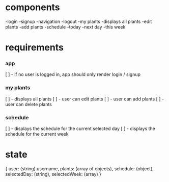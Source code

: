 # components
-login
-signup
-navigation
    -logout
    -my plants
        -displays all plants
        -edit plants
        -add plants
    -schedule
        -today
        -next day
        -this week

# requirements
### app
[ ] - if no user is logged in, app should only render login / signup

### my plants
[ ] - displays all plants
[ ] - user can edit plants
[ ] - user can add plants
[ ] - user can delete plants

### schedule
[ ] - displays the schedule for the current selected day
[ ] - displays the schedule for the current week


# state
{
    user: (string) username,
    plants: (array of objects),
    schedule: (object),
    selectedDay: (string),
    selectedWeek: (array)
}